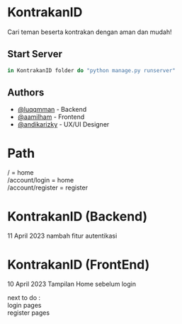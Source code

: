 # KontrakanID

Cari teman beserta kontrakan dengan aman dan mudah!

## Start Server

```javascript
in KontrakanID folder do "python manage.py runserver" 
```

## Authors

- [@luqqmman](https://www.github.com/luqqmman) - Backend
- [@aamilham](https://www.github.com/aamilham) - Frontend
- [@andikarizky](https://www.github.com/andikarizky) - UX/UI Designer

# Path
/ = home <br />
/account/login = home <br />
/account/register = register <br />

# KontrakanID (Backend)
11 April 2023 nambah fitur autentikasi

# KontrakanID (FrontEnd)
10 April 2023 Tampilan Home sebelum login

next to do : <br />
login pages <br />
register pages <br />
